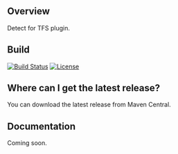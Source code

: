 ## Overview ##
Detect for TFS plugin.

## Build ##

[![Build Status](https://travis-ci.org/blackducksoftware/detect-for-tfs.svg?branch=master)](https://travis-ci.org/blackducksoftware/detect-for-tfs)
[![License](https://img.shields.io/badge/License-Apache%202.0-blue.svg)](https://opensource.org/licenses/Apache-2.0)


## Where can I get the latest release? ##
You can download the latest release from Maven Central.

## Documentation ##
Coming soon.
